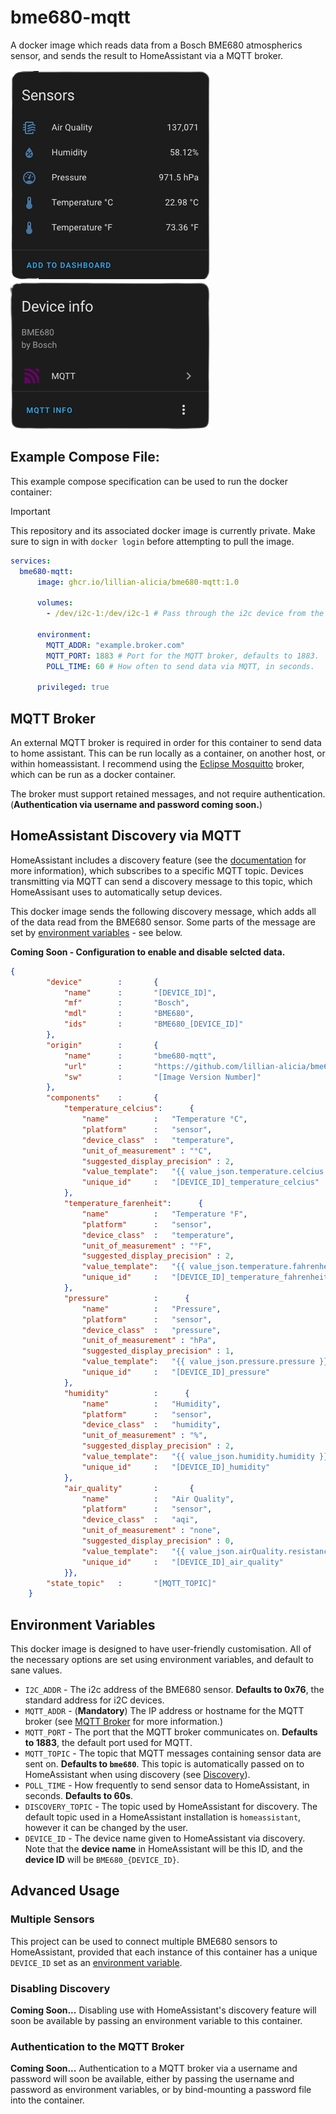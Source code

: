 # bme680-mqtt

A docker image which reads data from a Bosch BME680 atmospherics sensor, and sends the result to HomeAssistant via a MQTT broker.

![Example HomeAssistant Device Page](assets/example-sensor-list.png) ![Example HomeAssistant Device Page](assets/example-device-page.png)

## Example Compose File:

This example compose specification can be used to run the docker container:

> [!IMPORTANT]
> This repository and its associated docker image is currently private. Make sure to sign in with `docker login` before attempting to pull the image.

```YAML
services:
  bme680-mqtt:
      image: ghcr.io/lillian-alicia/bme680-mqtt:1.0

      volumes:
        - /dev/i2c-1:/dev/i2c-1 # Pass through the i2c device from the host.

      environment:
        MQTT_ADDR: "example.broker.com"
        MQTT_PORT: 1883 # Port for the MQTT broker, defaults to 1883.
        POLL_TIME: 60 # How often to send data via MQTT, in seconds.

      privileged: true
```

## MQTT Broker

An external MQTT broker is required in order for this container to send data to home assistant. This can be run locally as a container, on another host, or within homeassistant. I recommend using the [Eclipse Mosquitto](https://hub.docker.com/_/eclipse-mosquitto) broker, which can be run as a docker container.

The broker must support retained messages, and not require authentication. (**Authentication via username and password coming soon.**)

## HomeAssistant Discovery via MQTT

HomeAssistant includes a discovery feature (see the [documentation](https://www.home-assistant.io/integrations/mqtt#mqtt-discovery) for more information), which subscribes to a specific MQTT topic. Devices transmitting via MQTT can send a discovery message to this topic, which HomeAssisant uses to automatically setup devices.

This docker image sends the following discovery message, which adds all of the data read from the BME680 sensor. Some parts of the message are set by [environment variables](README.md#environment-variables) - see below.

**Coming Soon - Configuration to enable and disable selcted data.**

```JSON
{
        "device"        :       {
            "name"      :       "[DEVICE_ID]",
            "mf"        :       "Bosch",
            "mdl"       :       "BME680",
            "ids"       :       "BME680_[DEVICE_ID]"
        },
        "origin"        :       {
            "name"      :       "bme680-mqtt",
            "url"       :       "https://github.com/lillian-alicia/bme680-mqtt",
            "sw"        :       "[Image Version Number]"
        },
        "components"    :       {
            "temperature_celcius":      {
                "name"          :   "Temperature °C",
                "platform"      :   "sensor",
                "device_class"  :   "temperature",
                "unit_of_measurement" : "°C",
                "suggested_display_precision" : 2,
                "value_template":   "{{ value_json.temperature.celcius }}",
                "unique_id"     :   "[DEVICE_ID]_temperature_celcius"
            },
            "temperature_farenheit":      {
                "name"          :   "Temperature °F",
                "platform"      :   "sensor",
                "device_class"  :   "temperature",
                "unit_of_measurement" : "°F",
                "suggested_display_precision" : 2,
                "value_template":   "{{ value_json.temperature.fahrenheit }}",
                "unique_id"     :   "[DEVICE_ID]_temperature_fahrenheit"
            },
            "pressure"          :      {
                "name"          :   "Pressure",
                "platform"      :   "sensor",
                "device_class"  :   "pressure",
                "unit_of_measurement" : "hPa",
                "suggested_display_precision" : 1,
                "value_template":   "{{ value_json.pressure.pressure }}",
                "unique_id"     :   "[DEVICE_ID]_pressure"
            },
            "humidity"          :      {
                "name"          :   "Humidity",
                "platform"      :   "sensor",
                "device_class"  :   "humidity",
                "unit_of_measurement" : "%",
                "suggested_display_precision" : 2,
                "value_template":   "{{ value_json.humidity.humidity }}",
                "unique_id"     :   "[DEVICE_ID]_humidity"
            },
            "air_quality"       :       {
                "name"          :   "Air Quality",
                "platform"      :   "sensor",
                "device_class"  :   "aqi",
                "unit_of_measurement" : "none",
                "suggested_display_precision" : 0,
                "value_template":   "{{ value_json.airQuality.resistance }}",
                "unique_id"     :   "[DEVICE_ID]_air_quality"
            }},
        "state_topic"   :       "[MQTT_TOPIC]"
    }
```

## Environment Variables

This docker image is designed to have user-friendly customisation. All of the necessary options are set using environment variables, and default to sane values.

- `I2C_ADDR` - The i2c address of the BME680 sensor. **Defaults to 0x76**, the standard address for i2C devices.
- `MQTT_ADDR` - (**Mandatory**) The IP address or hostname for the MQTT broker (see [MQTT Broker](README.md#mqtt-broker) for more information.)
- `MQTT_PORT` - The port that the MQTT broker communicates on. **Defaults to 1883**, the default port used for MQTT.
- `MQTT_TOPIC` - The topic that MQTT messages containing sensor data are sent on. **Defaults to `bme680`**. This topic is automatically passed on to HomeAssistant when using discovery (see [Discovery](README.md#homeassistant-discovery-via-mqtt)).
- `POLL_TIME` - How frequently to send sensor data to HomeAssistant, in seconds. **Defaults to 60s**.
- `DISCOVERY_TOPIC` - The topic used by HomeAssistant for discovery. The default topic used in a HomeAssistant installation is `homeassistant`, however it can be changed by the user.
- `DEVICE_ID` - The device name given to HomeAssistant via discovery. Note that the **device name** in HomeAssistant will be this ID, and the **device ID** will be `BME680_{DEVICE_ID}`.

## Advanced Usage

### Multiple Sensors

This project can be used to connect multiple BME680 sensors to HomeAssistant, provided that each instance of this container has a unique `DEVICE_ID` set as an [environment variable](README.md#environment-variables).

### Disabling Discovery

**Coming Soon...**
Disabling use with HomeAssistant's discovery feature will soon be available by passing an environment variable to this container.

### Authentication to the MQTT Broker

**Coming Soon...**
Authentication to a MQTT broker via a username and password will soon be available, either by passing the username and password as environment variables, or by bind-mounting a password file into the container.

